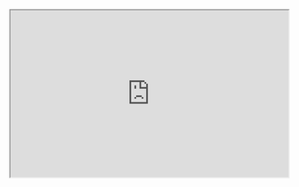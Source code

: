 
<iframe src="https://josuemardia.github.io/prueba/ayuda.html" width="500px" height="300px"></iframe>

